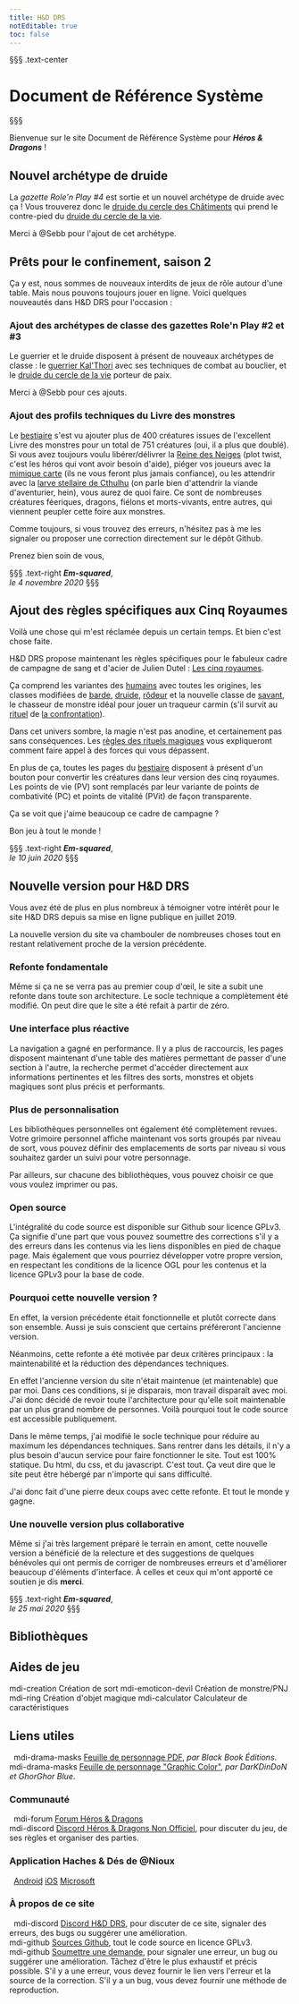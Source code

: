 ```yaml
---
title: H&D DRS
notEditable: true
toc: false
---
```

§§§ .text-center
# Document de Référence Système
§§§

<v-row>
<v-col cols="12" md="6">

Bienvenue sur le site Document de Référence Système pour _**Héros & Dragons**_ !

## Nouvel archétype de druide
La _gazette Role'n Play #4_ est sortie et un nouvel archétype de druide avec ça ! Vous trouverez donc le [druide du cercle des Châtiments](/classes/druide/#cercle-des-chatiments) qui prend le contre-pied du [druide du cercle de la vie](/classes/druide/#cercle-de-la-vie).

Merci à @Sebb pour l'ajout de cet archétype.

## Prêts pour le confinement, saison 2
Ça y est, nous sommes de nouveaux interdits de jeux de rôle autour d'une table. Mais nous pouvons toujours jouer en ligne. Voici quelques nouveautés dans H&D DRS pour l'occasion :

### Ajout des archétypes de classe des gazettes Role'n Play #2 et #3
Le guerrier et le druide disposent à présent de nouveaux archétypes de classe : le [guerrier Kal'Thori](/classes/guerrier/#kal-thori) avec ses techniques de combat au bouclier, et le [druide du cercle de la vie](/classes/druide/#cercle-de-la-vie) porteur de paix.

Merci à @Sebb pour ces ajouts.

### Ajout des profils techniques du Livre des monstres
Le [bestiaire](/bestiaire/) s'est vu ajouter plus de 400 créatures issues de l'excellent Livre des monstres pour un total de 751 créatures (oui, il a plus que doublé). Si vous avez toujours voulu libérer/délivrer la [Reine des Neiges](/bestiaire/reine-des-neiges/) (plot twist, c'est les héros qui vont avoir besoin d'aide), piéger vos joueurs avec la [mimique carte](/bestiaire/mimique-carte/) (ils ne vous feront plus jamais confiance), ou les attendrir avec la [larve stellaire de Cthulhu](/bestiaire/larve-stellaire-de-cthulhu/) (on parle bien d'attendrir la viande d'aventurier, hein), vous aurez de quoi faire. Ce sont de nombreuses créatures féeriques, dragons, fiélons et morts-vivants, entre autres, qui viennent peupler cette foire aux monstres.

Comme toujours, si vous trouvez des erreurs, n'hésitez pas à me les signaler ou proposer une correction directement sur le dépôt Github.

Prenez bien soin de vous,

§§§ .text-right
_**Em-squared**_,  
_le 4 novembre 2020_
§§§

## Ajout des règles spécifiques aux Cinq Royaumes
Voilà une chose qui m'est réclamée depuis un certain temps. Et bien c'est chose faite.

H&D DRS propose maintenant les règles spécifiques pour le fabuleux cadre de campagne de sang et d'acier de Julien Dutel : [Les cinq royaumes](/les-cinq-royaumes/).

Ça comprend les variantes des [humains](/les-cinq-royaumes/humain/) avec toutes les origines, les classes modifiées de [barde](/les-cinq-royaumes/barde/), [druide](/les-cinq-royaumes/druide/), [rôdeur](/les-cinq-royaumes/rodeur/) et la nouvelle classe de [savant](/les-cinq-royaumes/savant/), le chasseur de monstre idéal pour jouer un traqueur carmin (s'il survit au [rituel](/les-cinq-royaumes/les-rituels-magiques/) de [la confrontation](/les-cinq-royaumes/les-rituels-magiques/#la-confrontation)).

Dans cet univers sombre, la magie n'est pas anodine, et certainement pas sans conséquences. Les [règles des rituels magiques](/les-cinq-royaumes/les-rituels-magiques/) vous expliqueront comment faire appel à des forces qui vous dépassent.

En plus de ça, toutes les pages du [bestiaire](/bestiaire/) disposent à présent d'un bouton pour convertir les créatures dans leur version des cinq royaumes. Les points de vie (PV) sont remplacés par leur variante de points de combativité (PC) et points de vitalité (PVit) de façon transparente.

Ça se voit que j'aime beaucoup ce cadre de campagne ?

Bon jeu à tout le monde !

§§§ .text-right
_**Em-squared**_,  
_le 10 juin 2020_
§§§

## Nouvelle version pour H&D DRS
Vous avez été de plus en plus nombreux à témoigner votre intérêt pour le site H&D DRS depuis sa mise en ligne publique en juillet 2019.

La nouvelle version du site va chambouler de nombreuses choses tout en restant relativement proche de la version précédente.

### Refonte fondamentale

Même si ça ne se verra pas au premier coup d'œil, le site a subit une refonte dans toute son architecture. Le socle technique a complètement été modifié. On peut dire que le site a été refait à partir de zéro.

### Une interface plus réactive

La navigation a gagné en performance. Il y a plus de raccourcis, les pages disposent maintenant d'une table des matières permettant de passer d'une section à l'autre, la recherche permet d'accéder directement aux informations pertinentes et les filtres des sorts, monstres et objets magiques sont plus précis et performants.

### Plus de personnalisation

Les bibliothèques personnelles ont également été complètement revues. Votre grimoire personnel affiche maintenant vos sorts groupés par niveau de sort, vous pouvez définir des emplacements de sorts par niveau si vous souhaitez garder un suivi pour votre personnage.

Par ailleurs, sur chacune des bibliothèques, vous pouvez choisir ce que vous voulez imprimer ou pas.

### Open source

L'intégralité du code source est disponible sur Github sour licence GPLv3. Ça signifie d'une part que vous pouvez soumettre des corrections s'il y a des erreurs dans les contenus via les liens disponibles en pied de chaque page. Mais également que vous pourriez développer votre propre version, en respectant les conditions de la licence OGL pour les contenus et la licence GPLv3 pour la base de code.

### Pourquoi cette nouvelle version ?

En effet, la version précédente était fonctionnelle et plutôt correcte dans son ensemble. Aussi je suis conscient que certains préféreront l'ancienne version.

Néanmoins, cette refonte a été motivée par deux critères principaux : la maintenabilité et la réduction des dépendances techniques.

En effet l'ancienne version du site n'était maintenue (et maintenable) que par moi. Dans ces conditions, si je disparais, mon travail disparaît avec moi. J'ai donc décidé de revoir toute l'architecture pour qu'elle soit maintenable par un plus grand nombre de personnes. Voilà pourquoi tout le code source est accessible publiquement.

Dans le même temps, j'ai modifié le socle technique pour réduire au maximum les dépendances techniques. Sans rentrer dans les détails, il n'y a plus besoin d'aucun service pour faire fonctionner le site. Tout est 100% statique. Du html, du css, et du javascript. C'est tout. Ça veut dire que le site peut être hébergé par n'importe qui sans difficulté.

J'ai donc fait d'une pierre deux coups avec cette refonte. Et tout le monde y gagne.

### Une nouvelle version plus collaborative

Même si j'ai très largement préparé le terrain en amont, cette nouvelle version a bénéficié de la relecture et des suggestions de quelques bénévoles qui ont permis de corriger de nombreuses erreurs et d'améliorer beaucoup d'éléments d'interface. À celles et ceux qui m'ont apporté ce soutien je dis **merci**.

§§§ .text-right
_**Em-squared**_,  
_le 25 mai 2020_
§§§

</v-col>

<v-col cols="12" md="6">

## Bibliothèques
<MySpellsButton />
<MyMonstersButton />
<MyMagicItemsButton />

## Aides de jeu
<v-row>
  <v-col><v-btn color="#9b1c47" dark depressed block large to="/creation-de-sort/"><v-icon>mdi-creation</v-icon> Création de sort</v-btn></v-col>
  <v-col><v-btn color="#9b1c47" dark depressed block large to="/creation-de-monstre-pnj/"><v-icon>mdi-emoticon-devil</v-icon> Création de monstre/PNJ</v-btn></v-col>
</v-row>
<v-row>
  <v-col><v-btn color="#9b1c47" dark depressed block large to="/creation-d-objet-magique/"><v-icon>mdi-ring</v-icon> Création d'objet magique</v-btn></v-col>
  <v-col><v-btn color="#9b1c47" dark depressed block large to="/calculateur-de-caracteristiques/"><v-icon>mdi-calculator</v-icon> Calculateur de carac<span class="d-none d-md-inline">téristiques</span></v-btn></v-col>
</v-row>

## Liens utiles
&nbsp;
<v-icon>mdi-drama-masks</v-icon> [Feuille de personnage PDF](https://www.black-book-editions.fr/file.php?id=178), _par Black Book Éditions_.  
<v-icon>mdi-drama-masks</v-icon> [Feuille de personnage "Graphic Color"](https://www.black-book-editions.fr/forums.php?topic_id=12619&nbp=13&nop=0), _par DarKDinDoN et GhorGhor Blue_.  

### Communauté
&nbsp;
<v-icon>mdi-forum</v-icon> [Forum Héros & Dragons](https://www.black-book-editions.fr/forums.php?board_id=115)  
<v-icon>mdi-discord</v-icon> [Discord Héros & Dragons Non Officiel](https://discord.gg/24BfHYVz), pour discuter du jeu, de ses règles et organiser des parties.  

### Application Haches & Dés de @Nioux
&nbsp;
[Android](https://play.google.com/store/apps/details?id=com.nioux.aidedejeu) [iOS](https://apps.apple.com/us/app/haches-d%C3%A9s/id1446575505?l=fr&ls=1) [Microsoft](https://www.microsoft.com/fr-fr/p/aide-de-jeu/9nvns0j25ct7?activetab=pivot:overviewtab)

### À propos de ce site
&nbsp;
<v-icon>mdi-discord</v-icon> [Discord H&D DRS](https://discord.gg/mp6ECCs), pour discuter de ce site, signaler des erreurs, des bugs ou suggérer une amélioration.  
<v-icon>mdi-github</v-icon> [Sources Github](https://github.com/em-squared/heros-et-dragons-drs), tout le code source en licence GPLv3.  
<v-icon>mdi-github</v-icon> [Soumettre une demande](https://github.com/em-squared/heros-et-dragons-drs/issues/new), pour signaler une erreur, un bug ou suggérer une amélioration. Tâchez d'être le plus exhaustif et précis possible. S'il y a une erreur, vous devez fournir le lien vers l'erreur et la source de la correction. S'il y a un bug, vous devez fournir une méthode de reproduction.

</v-col>
</v-row>

